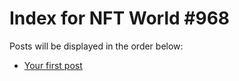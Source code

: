 # Index for NFT World #968
Posts will be displayed in the order below:

- [Your first post](./001-first.md)

